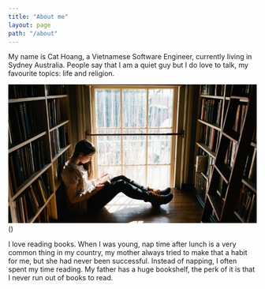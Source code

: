```yaml
---
title: "About me"
layout: page
path: "/about"
---
```


My name is Cat Hoang, a Vietnamese Software Engineer, currently living in Sydney Australia. People say that I am a quiet guy but I do love to talk, my favourite topics: life and religion.

![Book Reading](./1.jpeg) ()

I love reading books. When I was young, nap time after lunch is a very common thing in my country, my mother always tried to make that a habit for me, but she had never been successful. Instead of napping, I often spent my time reading. My father has a huge bookshelf, the perk of it is that I never run out of books to read.